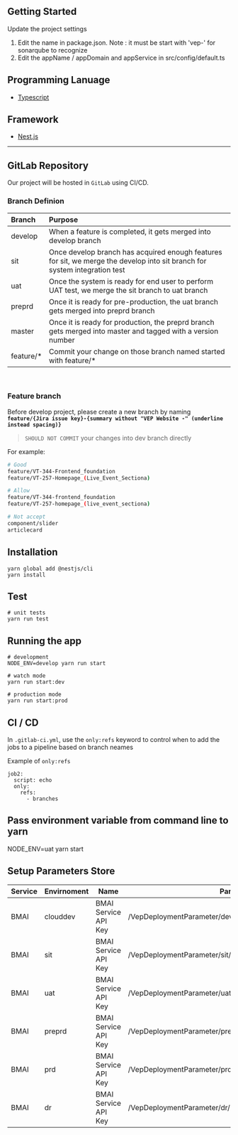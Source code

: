 ## Getting Started

Update the project settings
1. Edit the name in package.json. Note : it must be start with 'vep-' for sonarqube to recognize
2. Edit the appName / appDomain and appService in src/config/default.ts

## Programming Lanuage
- [Typescript](https://www.typescriptlang.org/)

## Framework
- [Nest.js](https://nestjs.com/)


----
## GitLab Repository
Our project will be hosted in `GitLab` using CI/CD.

### Branch Definion
| Branch | Purpose  |
| :---   | :--- |
| develop | When a feature is completed, it gets merged into develop branch |
| sit | Once develop branch has acquired enough features for sit, we merge the develop into sit branch for system integration test |
| uat | Once the system is ready for end user to perform UAT test, we merge the sit branch to uat branch |
| preprd | Once it is ready for pre-production, the uat branch gets merged into preprd branch |
| master |Once it is ready for production, the preprd branch gets merged into master and tagged with a version number |
| feature/* | Commit your change on those branch named started with feature/* |

<br>

### Feature branch
Before develop project, please create a new branch by naming __`feature/{Jira issue key}-{summary without "VEP Website -" (underline instead spacing)}`__
> `SHOULD NOT COMMIT` your changes into dev branch directly

For example:
```sh
# Good
feature/VT-344-Frontend_foundation
feature/VT-257-Homepage_(Live_Event_Sectiona)

# Allow
feature/VT-344-frontend_foundation
feature/VT-257-homepage_(live_event_sectiona)

# Not accept
component/slider
articlecard
```



## Installation
```shell
yarn global add @nestjs/cli
yarn install
```

## Test
```shell
# unit tests
yarn run test
```

## Running the app

```shell
# development
NODE_ENV=develop yarn run start

# watch mode
yarn run start:dev

# production mode
yarn run start:prod
```

## CI / CD
In `.gitlab-ci.yml`, use the `only:refs` keyword to control when to add the jobs to a pipeline based on branch neames

Example of `only:refs`
```
job2:
  script: echo
  only:
    refs:
      - branches
```

## Pass environment variable from command line to yarn
NODE_ENV=uat yarn start
## Setup Parameters Store

Service | Envirnoment | Name | Parameter Name
---------|----------|---------|---------
 BMAI | clouddev | BMAI Service API Key | /VepDeploymentParameter/dev/Ecs/C2M/BMAI_SERVICE_X_API_KEY |
 BMAI | sit | BMAI Service API Key | /VepDeploymentParameter/sit/Ecs/C2M/BMAI_SERVICE_X_API_KEY |
 BMAI | uat | BMAI Service API Key | /VepDeploymentParameter/uat/Ecs/C2M/BMAI_SERVICE_X_API_KEY |
 BMAI | preprd | BMAI Service API Key | /VepDeploymentParameter/preprd/Ecs/C2M/BMAI_SERVICE_X_API_KEY |
 BMAI | prd | BMAI Service API Key | /VepDeploymentParameter/prd/Ecs/C2M/BMAI_SERVICE_X_API_KEY |
 BMAI | dr | BMAI Service API Key | /VepDeploymentParameter/dr/Ecs/C2M/BMAI_SERVICE_X_API_KEY |